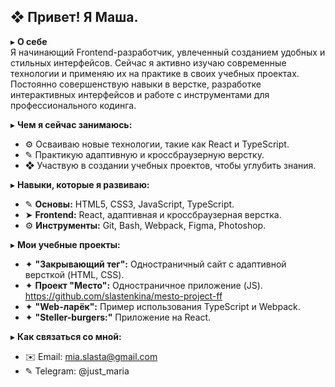 ## ❖ Привет! Я Маша.  

▸ **О себе**  
Я начинающий Frontend-разработчик, увлеченный созданием удобных и стильных интерфейсов. Сейчас я активно изучаю современные технологии и применяю их на практике в своих учебных проектах. Постоянно совершенствую навыки в верстке, разработке интерактивных интерфейсов и работе с инструментами для профессионального кодинга.  

▸ **Чем я сейчас занимаюсь:**  
- ⚙️ Осваиваю новые технологии, такие как React и TypeScript.  
- ✎ Практикую адаптивную и кроссбраузерную верстку.  
- ❖ Участвую в создании учебных проектов, чтобы углубить знания.  

▸ **Навыки, которые я развиваю:**  
- ✎ **Основы:** HTML5, CSS3, JavaScript, TypeScript.  
- ➤ **Frontend:** React, адаптивная и кроссбраузерная верстка.  
- ⚙️ **Инструменты:** Git, Bash, Webpack, Figma, Photoshop.  

▸ **Мои учебные проекты:**  
- ✦ **"Закрывающий тег":** Одностраничный сайт с адаптивной версткой (HTML, CSS).  
- ✦ **Проект "Место":** Одностраничное приложение (JS).  https://github.com/slastenkina/mesto-project-ff
- ✦ **"Web-ларёк":** Пример использования TypeScript и Webpack.  
- ✦ **"Steller-burgers:"** Приложение на React.


▸ **Как связаться со мной:**  
- ✉️ Email: mia.slasta@gmail.com  
- ✎ Telegram: @just_maria  
